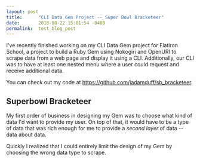 ```yaml
---
layout: post
title:      "CLI Data Gem Project -- Super Bowl Bracketeer"
date:       2018-08-22 15:01:54 -0400
permalink:  test_blog_post
---
```



I've recently finished working on my CLI Data Gem project for Flatiron School, a project to build a Ruby Gem using Nokogiri and OpenURI to scrape data from a web page and display it using a CLI.  Additionally, our CLI was to have at least one nested menu where a user could request and receive additional data.

You can check out my code at https://github.com/jadamduff/sb_bracketeer.

## Superbowl Bracketeer

My first order of business in designing my Gem was to choose what kind of data I'd want to provide my user. On top of that, it would have to be a type of data that was rich enough for me to provide a <i>second layer</i> of data -- data about data.

Quickly I realized that I could entirely limit the design of my Gem by choosing the wrong data type to scrape.




